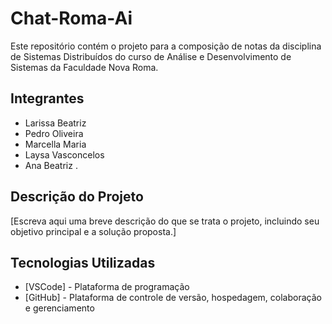 # Chat-Roma-Ai
Este repositório contém o projeto para a composição de notas da disciplina de Sistemas Distribuídos do curso de Análise e Desenvolvimento de Sistemas da Faculdade Nova Roma.

## Integrantes

- Larissa Beatriz
- Pedro Oliveira
- Marcella Maria
- Laysa Vasconcelos
- Ana Beatriz .

## Descrição do Projeto

[Escreva aqui uma breve descrição do que se trata o projeto, incluindo seu objetivo principal e a solução proposta.]

## Tecnologias Utilizadas

- [VSCode] - Plataforma de programação
- [GitHub] - Plataforma de controle de versão, hospedagem, colaboração e gerenciamento
